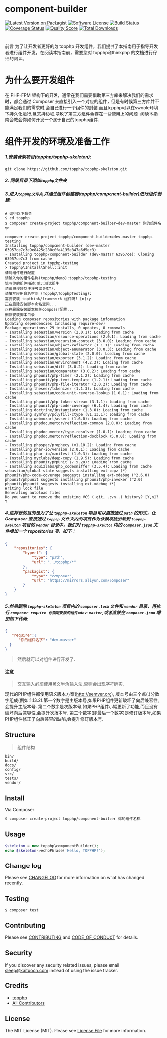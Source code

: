 # component-builder

[![Latest Version on Packagist][ico-version]][link-packagist]
[![Software License][ico-license]](LICENSE.md)
[![Build Status][ico-travis]][link-travis]
[![Coverage Status][ico-scrutinizer]][link-scrutinizer]
[![Quality Score][ico-code-quality]][link-code-quality]
[![Total Downloads][ico-downloads]][link-downloads]

#
前言
为了让开发者更好的为 topphp 开发组件，我们提供了本指南用于指导开发者进行组件开发，在阅读本指南前，需要您对 topphp和thinkphp 的文档进行仔细的阅读。

# 为什么要开发组件
在 PHP-FPM 架构下的开发，通常在我们需要借助第三方库来解决我们的需求时，都会通过 Composer 来直接引入一个对应的组件，但是有时候第三方库并不能满足我们的需求时,会自己进行一个组件的封装.而且topphp可以在swoole环境下持久化运行,且支持协程,导致了第三方组件会存在一些使用上的问题.
阅读本指南会教会你如何开发一个属于自己的topphp组件.

# 组件开发的环境及准备工作

##### 1.安装骨架项目(topphp/topphp-skeleton):
```shell
git clone https://github.com/topphp/topphp-skeleton.git
```
##### 2. 同级目录下添加`topphp`文件夹

##### 3.进入`topphp文件夹`,并通过组件创建器(topphp/component-builder)进行组件创建:
```shell
# 运行以下命令
$ cd topphp
$ composer create-project topphp/component-builder=dev-master 你的组件名字

composer create-project topphp/component-builder=dev-master topphp-testing
Installing topphp/component-builder (dev-master 63957ce7c3e9e8425c280c0fa4135e847a6d5ec3)
- Installing topphp/component-builder (dev-master 63957ce): Cloning 63957ce7c3 from cache
Created project in topphp-testing
> Topphp\Install\Shell::init
请对组件进行配置
请输入你的组件名称(topphp/demo):topphp/topphp-testing
填写你的组件描述:单元测试组件
请设置你的软件许可证(MIT):
请填写应用命名空间 (Topphp\TopphpTesting):
需要安装 topthink/framework 组件吗? [n]:y
正在删除安装脚本命名空间...
正在删除安装脚本相关composer配置...
删除安装脚本目录
Loading composer repositories with package information
Updating dependencies (including require-dev)
Package operations: 29 installs, 0 updates, 0 removals
- Installing sebastian/version (2.0.1): Loading from cache
- Installing sebastian/resource-operations (2.0.1): Loading from cache
- Installing sebastian/recursion-context (3.0.0): Loading from cache
- Installing sebastian/object-reflector (1.1.1): Loading from cache
- Installing sebastian/object-enumerator (3.0.3): Loading from cache
- Installing sebastian/global-state (2.0.0): Loading from cache
- Installing sebastian/exporter (3.1.2): Loading from cache
- Installing sebastian/environment (4.2.3): Loading from cache
- Installing sebastian/diff (3.0.2): Loading from cache
- Installing sebastian/comparator (3.0.2): Loading from cache
- Installing phpunit/php-timer (2.1.2): Loading from cache
- Installing phpunit/php-text-template (1.2.1): Loading from cache
- Installing phpunit/php-file-iterator (2.0.2): Loading from cache
- Installing theseer/tokenizer (1.1.3): Loading from cache
- Installing sebastian/code-unit-reverse-lookup (1.0.1): Loading from cache
- Installing phpunit/php-token-stream (3.1.1): Loading from cache
- Installing phpunit/php-code-coverage (6.1.4): Loading from cache
- Installing doctrine/instantiator (1.3.0): Loading from cache
- Installing symfony/polyfill-ctype (v1.13.1): Loading from cache
- Installing webmozart/assert (1.6.0): Loading from cache
- Installing phpdocumentor/reflection-common (2.0.0): Loading from cache
- Installing phpdocumentor/type-resolver (1.0.1): Loading from cache
- Installing phpdocumentor/reflection-docblock (5.0.0): Loading from cache
- Installing phpspec/prophecy (v1.10.2): Loading from cache
- Installing phar-io/version (2.0.1): Loading from cache
- Installing phar-io/manifest (1.0.3): Loading from cache
- Installing myclabs/deep-copy (1.9.5): Loading from cache
- Installing phpunit/phpunit (7.5.20): Loading from cache
- Installing squizlabs/php_codesniffer (3.5.4): Loading from cache
sebastian/global-state suggests installing ext-uopz (*)
phpunit/php-code-coverage suggests installing ext-xdebug (^2.6.0)
phpunit/phpunit suggests installing phpunit/php-invoker (^2.0)
phpunit/phpunit suggests installing ext-xdebug (*)
Writing lock file
Generating autoload files
Do you want to remove the existing VCS (.git, .svn..) history? [Y,n]? Y
```
##### 4.这样做的目的是为了让 `topphp-skeleton` 项目可以直接通过 `path` 的形式，让 Composer 直接通过 `topphp` 文件夹内的项目作为依赖项被加载到 `topphp-skelton` 项目的 `vendor` 目录中，我们对 `topphp-skelton` 内的 `composer.json` 文件增加一个 repositories 项，如下：
```json
{
    "repositories": {
        "hyperf": {
            "type": "path",
            "url": "../topphp/*"
        },
        "packagist": {
            "type": "composer",
            "url": "https://mirrors.aliyun.com/composer"
        }
    }
}
```
##### 5.然后删除 `topphp-skeleton` 项目内的 `composer.lock` 文件和 `vendor` 目录，再执行 `composer require 你刚刚安装的组件=dev-master`,或者直接在 `composer.json` 增加如下代码:
```json
{
   "require":{
      "你的组件名字": "dev-master"
  }
}
```
> 然后就可以对组件进行开发了.

#### 注意
> 交互输入必须使用英文半角输入法,否则会出现字符确实.

现代的PHP组件都使用语义版本方案(http://semver.org), 版本号由三个点(.)分数字组成(例如:1.13.2).第一个数字是主版本号,如果PHP组件更新破坏了向后兼容性,会提升主版本号.
第二个数字是次版本号,如果PHP组件小幅更新了功能,而且没有破坏向后兼容性,会提升次版本号.
第三个数字(即最后一个数字)是修订版本号,如果PHP组件修正了向后兼容的缺陷,会提升修订版本号.

## Structure
> 组件结构

```
bin/        
build/
docs/
config/
src/
tests/
vendor/
```


## Install

Via Composer

``` bash
$ composer create-project topphp/component-builder 你的组件名称
```

## Usage

``` php
$skeleton = new topphp\componentBuilder();
echo $skeleton->echoPhrase('Hello, TOPPHP!');
```

## Change log

Please see [CHANGELOG](CHANGELOG.md) for more information on what has changed recently.

## Testing

``` bash
$ composer test
```

## Contributing

Please see [CONTRIBUTING](CONTRIBUTING.md) and [CODE_OF_CONDUCT](CODE_OF_CONDUCT.md) for details.

## Security

If you discover any security related issues, please email sleep@kaituocn.com instead of using the issue tracker.

## Credits

- [topphp][link-author]
- [All Contributors][link-contributors]

## License

The MIT License (MIT). Please see [License File](LICENSE.md) for more information.

[ico-version]: https://img.shields.io/packagist/v/topphp/component-builder.svg?style=flat-square
[ico-license]: https://img.shields.io/badge/license-MIT-brightgreen.svg?style=flat-square
[ico-travis]: https://img.shields.io/travis/topphp/component-builder/master.svg?style=flat-square
[ico-scrutinizer]: https://img.shields.io/scrutinizer/coverage/g/topphp/component-builder.svg?style=flat-square
[ico-code-quality]: https://img.shields.io/scrutinizer/g/topphp/component-builder.svg?style=flat-square
[ico-downloads]: https://img.shields.io/packagist/dt/topphp/component-builder.svg?style=flat-square

[link-packagist]: https://packagist.org/packages/topphp/component-builder
[link-travis]: https://travis-ci.org/topphp/component-builder
[link-scrutinizer]: https://scrutinizer-ci.com/g/topphp/component-builder/code-structure
[link-code-quality]: https://scrutinizer-ci.com/g/topphp/component-builder
[link-downloads]: https://packagist.org/packages/topphp/component-builder
[link-author]: https://github.com/topphp
[link-contributors]: ../../contributors

